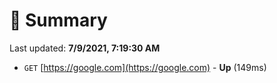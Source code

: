# 📖 Summary
Last updated: **7/9/2021, 7:19:30 AM**

- `GET` [https://google.com](https://google.com) - **Up** (149ms)
